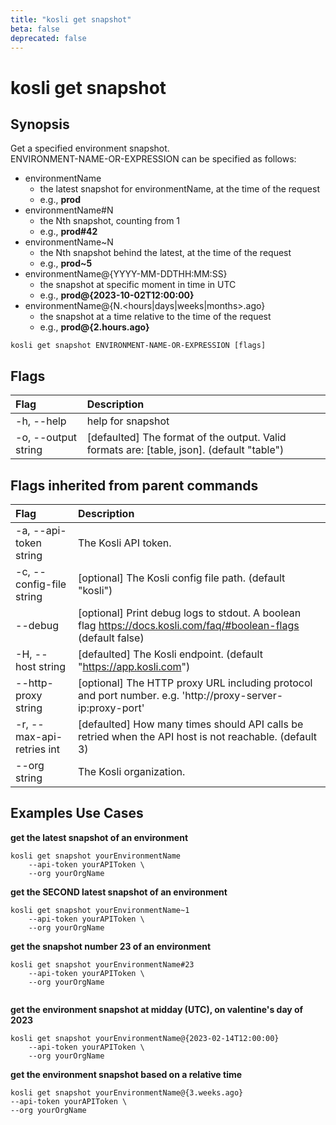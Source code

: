 ```yaml
---
title: "kosli get snapshot"
beta: false
deprecated: false
---
```


# kosli get snapshot

## Synopsis

Get a specified environment snapshot.  
ENVIRONMENT-NAME-OR-EXPRESSION can be specified as follows:
- environmentName
    - the latest snapshot for environmentName, at the time of the request
    - e.g., **prod**
- environmentName#N
    - the Nth snapshot, counting from 1
    - e.g., **prod#42**
- environmentName~N
    - the Nth snapshot behind the latest, at the time of the request
    - e.g., **prod~5**
- environmentName@{YYYY-MM-DDTHH:MM:SS}
    - the snapshot at specific moment in time in UTC
    - e.g., **prod@{2023-10-02T12:00:00}**
- environmentName@{N.<hours|days|weeks|months>.ago}
    - the snapshot at a time relative to the time of the request
    - e.g., **prod@{2.hours.ago}**


```shell
kosli get snapshot ENVIRONMENT-NAME-OR-EXPRESSION [flags]
```

## Flags
| Flag | Description |
| :--- | :--- |
|    -h, --help  |  help for snapshot  |
|    -o, --output string  |  [defaulted] The format of the output. Valid formats are: [table, json]. (default "table")  |


## Flags inherited from parent commands
| Flag | Description |
| :--- | :--- |
|    -a, --api-token string  |  The Kosli API token.  |
|    -c, --config-file string  |  [optional] The Kosli config file path. (default "kosli")  |
|        --debug  |  [optional] Print debug logs to stdout. A boolean flag https://docs.kosli.com/faq/#boolean-flags (default false)  |
|    -H, --host string  |  [defaulted] The Kosli endpoint. (default "https://app.kosli.com")  |
|        --http-proxy string  |  [optional] The HTTP proxy URL including protocol and port number. e.g. 'http://proxy-server-ip:proxy-port'  |
|    -r, --max-api-retries int  |  [defaulted] How many times should API calls be retried when the API host is not reachable. (default 3)  |
|        --org string  |  The Kosli organization.  |


## Examples Use Cases

**get the latest snapshot of an environment**

```shell
kosli get snapshot yourEnvironmentName
	--api-token yourAPIToken \
	--org yourOrgName 

```

**get the SECOND latest snapshot of an environment**

```shell
kosli get snapshot yourEnvironmentName~1
	--api-token yourAPIToken \
	--org yourOrgName 

```

**get the snapshot number 23 of an environment**

```shell
kosli get snapshot yourEnvironmentName#23
	--api-token yourAPIToken \
	--org yourOrgName 
	
```

**get the environment snapshot at midday (UTC), on valentine's day of 2023**

```shell
kosli get snapshot yourEnvironmentName@{2023-02-14T12:00:00}
	--api-token yourAPIToken \
	--org yourOrgName

```

**get the environment snapshot based on a relative time**

```shell
kosli get snapshot yourEnvironmentName@{3.weeks.ago}
--api-token yourAPIToken \
--org yourOrgName
```

